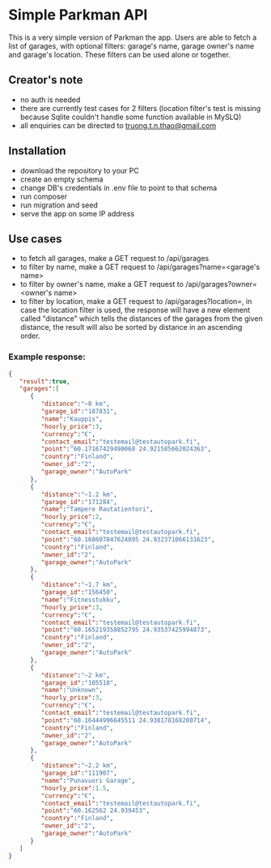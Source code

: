# Simple Parkman API

This is a very simple version of Parkman the app.
Users are able to fetch a list of garages, with optional filters: garage's name, garage owner's name and garage's location. These filters can be used alone or together.

## Creator's note
- no auth is needed
- there are currently test cases for 2 filters (location filter's test is missing because Sqlite couldn't handle some function available in MySLQ)
- all enquiries can be directed to truong.t.n.thao@gmail.com 

## Installation
- download the repository to your PC
- create an empty schema
- change DB's credentials in .env file to point to that schema
- run composer
- run migration and seed
- serve the app on some IP address

## Use cases
- to fetch all garages, make a GET request to /api/garages
- to filter by name, make a GET request to /api/garages?name=<garage's name>
- to filter by owner's name, make a GET request to /api/garages?owner=<owner's name>
- to filter by location, make a GET request to /api/garages?location=<latitude longitude>, in case the location filter is used, the response will have a new element called "distance" which tells the distances of the garages from the given distance, the result will also be sorted by distance in an ascending order.

### Example response:
```json
{
   "result":true,
   "garages":[
      {
         "distance":"~0 km",
         "garage_id":"187831",
         "name":"Kauppis",
         "hourly_price":3,
         "currency":"€",
         "contact_email":"testemail@testautopark.fi",
         "point":"60.17167429490068 24.921585662024363",
         "country":"Finland",
         "owner_id":"2",
         "garage_owner":"AutoPark"
      },
      {
         "distance":"~1.2 km",
         "garage_id":"171284",
         "name":"Tampere Rautatientori",
         "hourly_price":2,
         "currency":"€",
         "contact_email":"testemail@testautopark.fi",
         "point":"60.168607847624095 24.932371066131623",
         "country":"Finland",
         "owner_id":"2",
         "garage_owner":"AutoPark"
      },
      {
         "distance":"~1.7 km",
         "garage_id":"156450",
         "name":"Fitnesstukku",
         "hourly_price":3,
         "currency":"€",
         "contact_email":"testemail@testautopark.fi",
         "point":"60.165219358852795 24.93537425994873",
         "country":"Finland",
         "owner_id":"2",
         "garage_owner":"AutoPark"
      },
      {
         "distance":"~2 km",
         "garage_id":"105510",
         "name":"Unknown",
         "hourly_price":3,
         "currency":"€",
         "contact_email":"testemail@testautopark.fi",
         "point":"60.16444996645511 24.938178168200714",
         "country":"Finland",
         "owner_id":"2",
         "garage_owner":"AutoPark"
      },
      {
         "distance":"~2.2 km",
         "garage_id":"111907",
         "name":"Punavuori Garage",
         "hourly_price":1.5,
         "currency":"€",
         "contact_email":"testemail@testautopark.fi",
         "point":"60.162562 24.939453",
         "country":"Finland",
         "owner_id":"2",
         "garage_owner":"AutoPark"
      }
   ]
}
```
